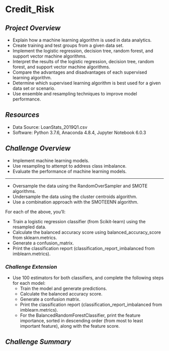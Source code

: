 # Credit_Risk

## ***Project Overview***

  * Explain how a machine learning algorithm is used in data analytics.
  * Create training and test groups from a given data set.
  * Implement the logistic regression, decision tree, random forest, and support vector machine algorithms.
  * Interpret the results of the logistic regression, decision tree, random forest, and support vector machine algorithms.
  * Compare the advantages and disadvantages of each supervised learning algorithm.
  * Determine which supervised learning algorithm is best used for a given data set or scenario.
  * Use ensemble and resampling techniques to improve model performance.
  
## ***Resources***
  
  * Data Source: LoanStats_2019Q1.csv
  * Software: Python 3.7.6, Anaconda 4.8.4, Jupyter Notebook 6.0.3
  
## ***Challenge Overview***
  
  * Implement machine learning models.
  * Use resampling to attempt to address class imbalance.
  * Evaluate the performance of machine learning models.
  
***
  * Oversample the data using the RandomOverSampler and SMOTE algorithms.
  * Undersample the data using the cluster centroids algorithm.
  * Use a combination approach with the SMOTEENN algorithm.

For each of the above, you’ll:

  * Train a logistic regression classifier (from Scikit-learn) using the resampled data.
  * Calculate the balanced accuracy score using balanced_accuracy_score from sklearn.metrics.
  * Generate a confusion_matrix.
  * Print the classification report (classification_report_imbalanced from imblearn.metrics).

### ***Challenge Extension***
* Use 100 estimators for both classifiers, and complete the following steps for each model:
  * Train the model and generate predictions.
  * Calculate the balanced accuracy score.
  * Generate a confusion matrix.
  * Print the classification report (classification_report_imbalanced from imblearn.metrics).
  * For the BalancedRandomForestClassifier, print the feature importance, sorted in descending order (from most to least important feature), along with the feature score.


## ***Challenge Summary***
